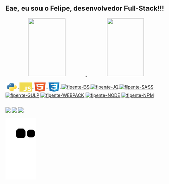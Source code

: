 ## Eae, eu sou o Felipe, desenvolvedor Full-Stack!!!
<div align="center">
  <a href="https://github.com/Felipe-N-Fonseca">
  <img height="180em" width="48%" src="https://github-readme-stats.vercel.app/api?username=Felipe-N-Fonseca&show_icons=true&theme=tokyonight&include_all_commits=true&count_private=true"/>
  <img height="180em" width="48%" src="https://github-readme-stats.vercel.app/api/top-langs/?username=Felipe-N-Fonseca&layout=compact&langs_count=7&theme=tokyonight"/>
</div>
<div style="display: inline_block"><br>
  <img align="center" alt="flpente-Python" height="30" width="40" src="https://raw.githubusercontent.com/devicons/devicon/master/icons/python/python-original.svg">
  <img align="center" alt="flpente-Js" height="30" width="40" src="https://raw.githubusercontent.com/devicons/devicon/master/icons/javascript/javascript-plain.svg">
  <img align="center" alt="flpente-HTML" height="30" width="40" src="https://raw.githubusercontent.com/devicons/devicon/master/icons/html5/html5-original.svg">
  <img align="center" alt="flpente-CSS" height="30" width="40" src="https://raw.githubusercontent.com/devicons/devicon/master/icons/css3/css3-original.svg">
  <img align="center" alt="flpente-BS" height="30" width="40" src="https://cdn.jsdelivr.net/gh/devicons/devicon/icons/bootstrap/bootstrap-original.svg">
  <img align="center" alt="flpente-JQ" height="30" width="40" src="https://cdn.jsdelivr.net/gh/devicons/devicon/icons/jquery/jquery-plain-wordmark.svg">
  <img align="center" alt="flpente-SASS" height="30" width="40" src="https://cdn.jsdelivr.net/gh/devicons/devicon/icons/sass/sass-original.svg">
  <img align="center" alt="flpente-GULP" height="30" width="40" src="https://cdn.jsdelivr.net/gh/devicons/devicon/icons/gulp/gulp-plain.svg">
  <img align="center" alt="flpente-WEBPACK" height="30" width="40" src="https://cdn.jsdelivr.net/gh/devicons/devicon/icons/webpack/webpack-plain.svg">
  <img align="center" alt="flpente-NODE" height="30" width="40" src="https://cdn.jsdelivr.net/gh/devicons/devicon/icons/nodejs/nodejs-original.svg">
  <img align="center" alt="flpente-NPM" height="30" width="40" src="https://cdn.jsdelivr.net/gh/devicons/devicon/icons/npm/npm-original-wordmark.svg">
  
  
  ##
 
<div> 
  <a href="https://instagram.com/felipe.nf/" target="_blank"><img src="https://img.shields.io/badge/-Instagram-%23E4405F?style=for-the-badge&logo=instagram&logoColor=white" target="_blank"></a>
  <a href = "mailto:felipenasfonseca@gmail.com"><img src="https://img.shields.io/badge/-Gmail-%23333?style=for-the-badge&logo=gmail&logoColor=white" target="_blank"></a>
  <a href="https://www.linkedin.com/in/felipe-nascimento-fonseca" target="_blank"><img src="https://img.shields.io/badge/-LinkedIn-%230077B5?style=for-the-badge&logo=linkedin&logoColor=white" target="_blank"></a> 
 
  ![Snake animation](https://github.com/Felipe-N-Fonseca/Felipe-N-Fonseca/blob/output/github-contribution-grid-snake.svg)
 
</div>
